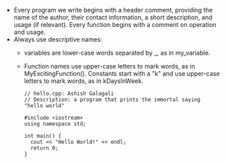-   Every program we write begins with a header comment, providing the name of the author, their contact information, a short description, and usage (if relevant). Every function begins with a comment on operation and usage.
-   Always use descriptive names: 
	-   variables are lower-case words separated by _, as in my_variable.
	-   Function names use upper-case letters to mark words, as in MyExcitingFunction(). Constants start with a "k" and use upper-case letters to mark words, as in kDaysInWeek. 


			// hello.cpp: Ashish Galagali
			// Description: a program that prints the immortal saying "hello world"

			#include <iostream>
			using namespace std;

			int main() {
			  cout << "Hello World!" << endl;
			  return 0;
			}


